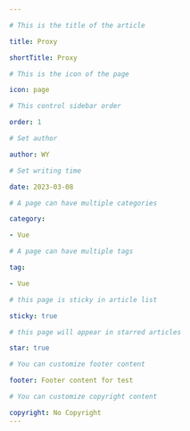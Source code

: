 ```yaml
---

# This is the title of the article

title: Proxy

shortTitle: Proxy

# This is the icon of the page

icon: page

# This control sidebar order

order: 1

# Set author

author: WY

# Set writing time

date: 2023-03-08

# A page can have multiple categories

category:

- Vue

# A page can have multiple tags

tag:

- Vue

# this page is sticky in article list

sticky: true

# this page will appear in starred articles

star: true

# You can customize footer content

footer: Footer content for test

# You can customize copyright content

copyright: No Copyright
---
```


<!-- more -->
